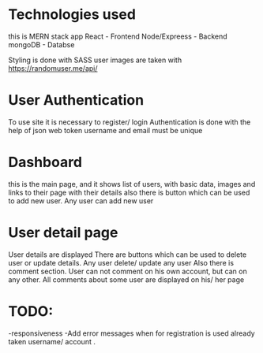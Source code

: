 # Technologies used

this is MERN stack app
React - Frontend
Node/Expreess - Backend
mongoDB - Databse

Styling is done with SASS
user images are taken with https://randomuser.me/api/

# User Authentication

To use site it is necessary to register/ login
Authentication is done with the help of json web token
username and email must be unique

# Dashboard

this is the main page, and it shows list of users, with basic data, images and links to their page with their details
also there is button which can be used to add new user. Any user can add new user

# User detail page

User details are displayed
There are buttons which can be used to delete user or update details. Any user delete/ update any user
Also there is comment section. User can not comment on his own account, but can on any other.
All comments about some user are displayed on his/ her page

# TODO:

-responsiveness
-Add error messages when for registration is used already taken username/ account .
